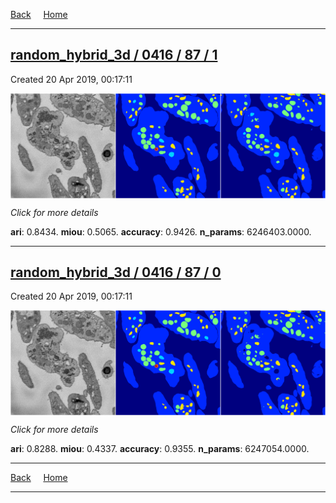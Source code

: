 
[Back](..)&nbsp;&nbsp;&nbsp;&nbsp;&nbsp;[Home](https://leapmanlab.github.io/snapshots)

---

<div class="summary"><a href="1"><h2>random_hybrid_3d / 0416 / 87 / 1</h2></a><p>Created 20 Apr 2019, 00:17:11
</p><a href="1"><img src="1/media/summary.png" align="center"></a><p>
<i>Click for more details</i>
</p></div>

**ari**: 0.8434. **miou**: 0.5065. **accuracy**: 0.9426. **n_params**: 6246403.0000. 

---

<div class="summary"><a href="0"><h2>random_hybrid_3d / 0416 / 87 / 0</h2></a><p>Created 20 Apr 2019, 00:17:11
</p><a href="0"><img src="0/media/summary.png" align="center"></a><p>
<i>Click for more details</i>
</p></div>

**ari**: 0.8288. **miou**: 0.4337. **accuracy**: 0.9355. **n_params**: 6247054.0000. 

---

[Back](..)&nbsp;&nbsp;&nbsp;&nbsp;&nbsp;[Home](https://leapmanlab.github.io/snapshots)

---
